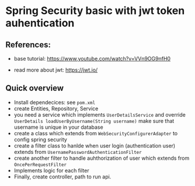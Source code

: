 # Spring Security basic with jwt token auhentication

## References:

- base tutorial: https://www.youtube.com/watch?v=VVn9OG9nfH0

- read more about jwt: https://jwt.io/

## Quick overview
- Install dependecices: see `pom.xml`
- create Entities, Repository, Service
- you need a service which implements `UserDetailsService` and override `UserDetails loadUserByUsername(String username)` make sure that username is unique in your database
- create a class which extends from `WebSecurityConfigurerAdapter` to config spring security
- create a filter class to hanlde when user login (authentication user) extends from `UsernamePasswordAuthenticationFilter`
- create another filter to handle auhthorization of user which extends from `OncePerRequestFilter`
- Implements logic for each filter 
- Finally, create controller, path to run api.

